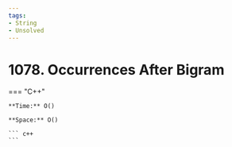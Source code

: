 ```yaml
---
tags:
- String
- Unsolved
---
```



# 1078. Occurrences After Bigram

=== "C++"

    **Time:** O()

    **Space:** O()

    ``` c++
    ```